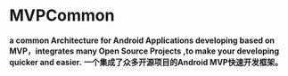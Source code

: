 # MVPCommon
**a common Architecture for Android Applications developing based on MVP，integrates many Open Source Projects ,to make your developing quicker and easier.**
**一个集成了众多开源项目的Android MVP快速开发框架。**
